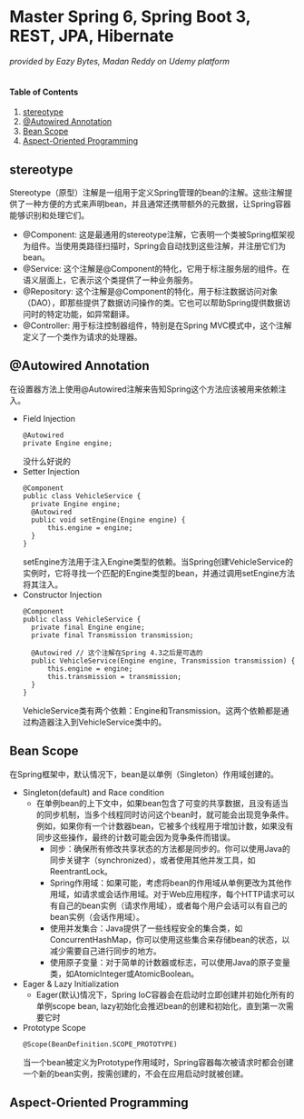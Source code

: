 # Master Spring 6, Spring Boot 3, REST, JPA, Hibernate
_provided by Eazy Bytes, Madan Reddy on Udemy platform_ <br><br>

#### Table of Contents
1. [stereotype](#anchor_1)<br/>
2. [@Autowired Annotation](#anchor_2)<br/>
3. [Bean Scope](#anchor_3)<br/>
4. [Aspect-Oriented Programming](#anchor_4)<br/>

## stereotype<a name="anchor_1"></a>
Stereotype（原型）注解是一组用于定义Spring管理的bean的注解。这些注解提供了一种方便的方式来声明bean，并且通常还携带额外的元数据，让Spring容器能够识别和处理它们。
- @Component: 这是最通用的stereotype注解，它表明一个类被Spring框架视为组件。当使用类路径扫描时，Spring会自动找到这些注解，并注册它们为bean。
- @Service: 这个注解是@Component的特化，它用于标注服务层的组件。在语义层面上，它表示这个类提供了一种业务服务。
- @Repository: 这个注解是@Component的特化，用于标注数据访问对象（DAO），即那些提供了数据访问操作的类。它也可以帮助Spring提供数据访问时的特定功能，如异常翻译。
- @Controller: 用于标注控制器组件，特别是在Spring MVC模式中，这个注解定义了一个类作为请求的处理器。

## @Autowired Annotation <a name="anchor_2"></a>
在设置器方法上使用@Autowired注解来告知Spring这个方法应该被用来依赖注入。
- Field Injection
  ```
  @Autowired
  private Engine engine;
  ```
  没什么好说的
- Setter Injection
  ```
  @Component
  public class VehicleService {
    private Engine engine;
    @Autowired
    public void setEngine(Engine engine) {
        this.engine = engine;
    }
  }
  ```
  setEngine方法用于注入Engine类型的依赖。当Spring创建VehicleService的实例时，它将寻找一个匹配的Engine类型的bean，并通过调用setEngine方法将其注入。
- Constructor Injection
  ```
  @Component
  public class VehicleService {
    private final Engine engine;
    private final Transmission transmission;

    @Autowired // 这个注解在Spring 4.3之后是可选的
    public VehicleService(Engine engine, Transmission transmission) {
        this.engine = engine;
        this.transmission = transmission;
    }
  }
  ```
  VehicleService类有两个依赖：Engine和Transmission。这两个依赖都是通过构造器注入到VehicleService类中的。

## Bean Scope<a name="anchor_3"></a>
在Spring框架中，默认情况下，bean是以单例（Singleton）作用域创建的。
- Singleton(default) and Race condition
  - 在单例bean的上下文中，如果bean包含了可变的共享数据，且没有适当的同步机制，当多个线程同时访问这个bean时，就可能会出现竞争条件。例如，如果你有一个计数器bean，它被多个线程用于增加计数，如果没有同步这些操作，最终的计数可能会因为竞争条件而错误。
    - 同步：确保所有修改共享状态的方法都是同步的。你可以使用Java的同步关键字（synchronized），或者使用其他并发工具，如ReentrantLock。
    - Spring作用域：如果可能，考虑将bean的作用域从单例更改为其他作用域，如请求或会话作用域。对于Web应用程序，每个HTTP请求可以有自己的bean实例（请求作用域），或者每个用户会话可以有自己的bean实例（会话作用域）。
    - 使用并发集合：Java提供了一些线程安全的集合类，如ConcurrentHashMap，你可以使用这些集合来存储bean的状态，以减少需要自己进行同步的地方。
    - 使用原子变量：对于简单的计数器或标志，可以使用Java的原子变量类，如AtomicInteger或AtomicBoolean。
- Eager & Lazy Initialization
  - Eager(默认)情况下，Spring IoC容器会在启动时立即创建并初始化所有的单例scope bean, lazy初始化会推迟bean的创建和初始化，直到第一次需要它时
- Prototype Scope
  ```
  @Scope(BeanDefinition.SCOPE_PROTOTYPE)
  ```
  当一个bean被定义为Prototype作用域时，Spring容器每次被请求时都会创建一个新的bean实例，按需创建的，不会在应用启动时就被创建。
  
## Aspect-Oriented Programming<a name="anchor_4"></a>
